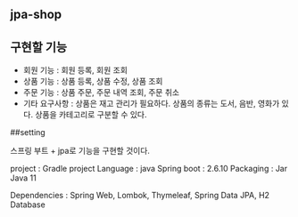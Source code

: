 ## jpa-shop
## 구현할 기능

 * 회원 기능 : 회원 등록, 회원 조회
 * 상품 기능 : 상품 등록, 상품 수정, 상품 조회
 * 주문 기능 : 상품 주문, 주문 내역 조회, 주문 취소
 * 기타 요구사항 :  상품은 재고 관리가 필요하다.  상품의 종류는 도서, 음반, 영화가 있다.  상품을 카테고리로 구분할 수 있다.
 


##setting

스프링 부트 + jpa로 기능을 구현할 것이다.

project : Gradle project
Language : java
Spring boot : 2.6.10
Packaging : Jar
Java 11

Dependencies : Spring Web, Lombok, Thymeleaf, Spring Data JPA, H2 Database
